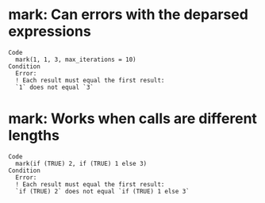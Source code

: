 # mark: Can errors with the deparsed expressions

    Code
      mark(1, 1, 3, max_iterations = 10)
    Condition
      Error:
      ! Each result must equal the first result:
      `1` does not equal `3`

# mark: Works when calls are different lengths

    Code
      mark(if (TRUE) 2, if (TRUE) 1 else 3)
    Condition
      Error:
      ! Each result must equal the first result:
      `if (TRUE) 2` does not equal `if (TRUE) 1 else 3`

